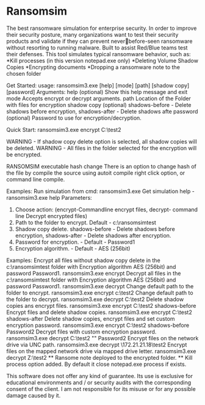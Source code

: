 # Ransomsim
The best ransomware simulation for enterprise security.
In order to improve their security posture, many organizations want to test their security products and validate if they can prevent neverbefore-seen ransomware without resorting to running malware.
Built to assist Red/Blue teams test their defenses.
This tool simulates typical ransomware behavior, such as:
  *Kill processes (in this version notepad.exe only)
  *Deleting Volume Shadow Copies
  *Encrypting documents
  *Dropping a ransomware note to the chosen folder

Get Started:
usage: ransomsim3.exe [help] [mode] [path] [shadow copy] [password]
Arguments:
 help (optional) Show this help message and exit
 mode Accepts encrypt or decrypt arguments.
 path Location of the Folder with files for encryption
 shadow copy (optional) shadows-before - Delete shadows before encryption, shadows-after - Delete shadows afte
 password (optional) Password to use for encryption/decryption.
 
 Quick Start:
 ransomsim3.exe encrypt C:\test2

WARNING - If shadow copy delete option is selected, all shadow copies will be deleted.
WARNING - All files in the folder selected for the encryption will be encrypted.

RANSOMSIM executable hash change
There is an option to change hash of the file by compile the source using autoit compile right click option, or command line compile.

Examples:
Run simulation from cmd:
ransomsim3.exe <parameters>
Get simulation help - ransomsim3.exe help
Parameters:
1. Choose action: (encrypt-Commandline encrypt files, decrypt- command line Decrypt encrypted files)
2. Path to the folder to encrypt. Default - c:\ransomsimtest
3. Shadow copy delete. shadows-before - Delete shadows before encryption, shadows-after - Delete shadows after encryption.
4. Password for encryption. - Default - Password1
5. Encryption algorithm. - Default - AES (256bit)



Examples:
Encrypt all files without shadow copy delete in the c:\ransomsimtest folder with Encryption algorithm AES (256bit) and password
Password1.
ransomsim3.exe encrypt
Decrypt all files in the c:\ransomsimtest folder with Encryption algorithm AES (256bit) and password Password1.
ransomsim3.exe decrypt
Change default path to the folder to encrypt.
ransomsim3.exe encrypt c:\test2
Change default path to the folder to decrypt.
ransomsim3.exe decrypt C:\test2
Delete shadow copies ans encrypt files.
ransomsim3.exe encrypt C:\test2 shadows-before
Encrypt files and delete shadow copies.
ransomsim3.exe encrypt C:\test2 shadows-after
Delete shadow copies, encrypt files and set custom encryption password.
ransomsim3.exe encrypt C:\test2 shadows-before Password2
Decrypt files with custom encryption password.
ransomsim3.exe decrypt C:\test2 "" Password2
Encrypt files on the network drive via UNC path.
ransomsim3.exe decrypt \172.21.21.18\test2
Encrypt files on the mapped network drive via mapped drive letter.
ransomsim3.exe decrypt Z:\test2
** Ransome note deployed to the encrypted folder.
** Kill process option added. By default it close notepad.exe process if exists.

This software does not offer any kind of guarantee. Its use is exclusive for educational environments and / or security audits with the
corresponding consent of the client. I am not responsible for its misuse or for any possible damage caused by it.


